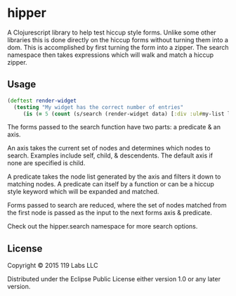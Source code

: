 # hipper

A Clojurescript library to help test hiccup style forms. Unlike some other libraries this is done directly on the hiccup forms without turning them into a dom. This is accomplished by first turning the form into a zipper. The search namespace then takes expressions which will walk and match a hiccup zipper.

## Usage

```clojure
(deftest render-widget
  (testing "My widget has the correct number of entries"
     (is (= 5 (count (s/search (render-widget data) [:div :ul#my-list li.special]))))))
```

The forms passed to the search function have two parts: a predicate & an axis.

An axis takes the current set of nodes and determines which nodes to search. Examples include self, child, & descendents. The default axis if none are specified is child.

A predicate takes the node list generated by the axis and filters it down to matching nodes. A predicate can itself by a function or can be a hiccup style keyword which will be expanded and matched.

Forms passed to search are reduced, where the set of nodes matched from the first node is passed as the input to the next forms axis & predicate.

Check out the hipper.search namespace for more search options.

## License

Copyright © 2015 119 Labs LLC

Distributed under the Eclipse Public License either version 1.0 or  any later version.

